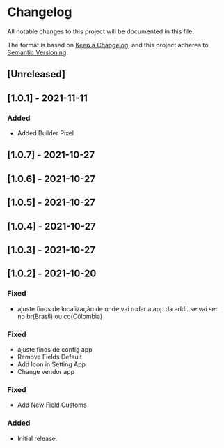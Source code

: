 # Changelog

All notable changes to this project will be documented in this file.

The format is based on [Keep a Changelog](https://keepachangelog.com/en/1.0.0/),
and this project adheres to [Semantic Versioning](https://semver.org/spec/v2.0.0.html).

## [Unreleased]

## [1.0.1] - 2021-11-11

### Added
- Added Builder Pixel

## [1.0.7] - 2021-10-27

## [1.0.6] - 2021-10-27

## [1.0.5] - 2021-10-27

## [1.0.4] - 2021-10-27

## [1.0.3] - 2021-10-27

## [1.0.2] - 2021-10-20

### Fixed
- ajuste finos de localização de onde vai rodar a app da addi. se vai ser no br(Brasil) ou co(Côlombia)

### Fixed
- ajuste finos de config app
- Remove Fields Default
- Add Icon in Setting App
- Change vendor app

### Fixed
- Add New Field Customs

### Added
- Initial release.
